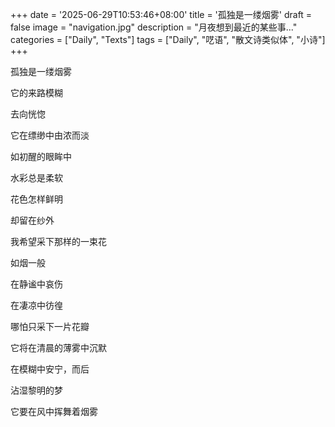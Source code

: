 +++
date = '2025-06-29T10:53:46+08:00'
title = '孤独是一缕烟雾'
draft = false
image = "navigation.jpg"
description = "月夜想到最近的某些事..."
categories = ["Daily", "Texts"]
tags = ["Daily", "呓语", "散文诗类似体", "小诗"]
+++

<div style="font-family: NSimSun, 'Lato',var(--font-songti), var(--sys-font-family), var(--zh-font-family), sans-serif">

孤独是一缕烟雾

它的来路模糊

去向恍惚

它在缥缈中由浓而淡

如初醒的眼眸中

水彩总是柔软

花色怎样鲜明

却留在纱外

我希望采下那样的一束花

如烟一般

在静谧中哀伤

在凄凉中彷徨

哪怕只采下一片花瓣

它将在清晨的薄雾中沉默

在模糊中安宁，而后

沾湿黎明的梦

它要在风中挥舞着烟雾

</div>
